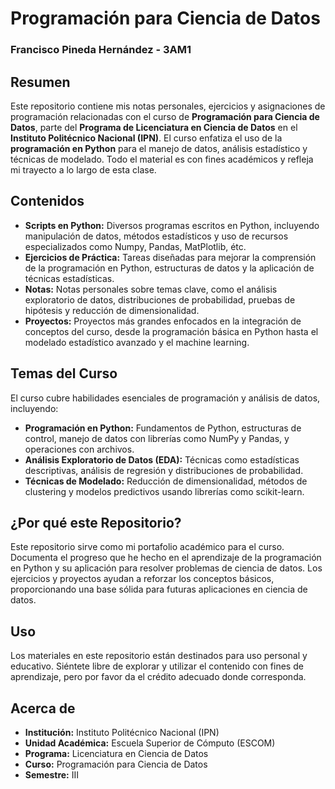 # Programación para Ciencia de Datos
### Francisco Pineda Hernández - 3AM1

## Resumen

Este repositorio contiene mis notas personales, ejercicios y asignaciones de programación relacionadas con el curso de **Programación para Ciencia de Datos**, parte del **Programa de Licenciatura en Ciencia de Datos** en el **Instituto Politécnico Nacional (IPN)**. El curso enfatiza el uso de la **programación en Python** para el manejo de datos, análisis estadístico y técnicas de modelado. Todo el material es con fines académicos y refleja mi trayecto a lo largo de esta clase.

## Contenidos

- **Scripts en Python:** Diversos programas escritos en Python, incluyendo manipulación de datos, métodos estadísticos y uso de recursos especializados como Numpy, Pandas, MatPlotlib, étc.
- **Ejercicios de Práctica:** Tareas diseñadas para mejorar la comprensión de la programación en Python, estructuras de datos y la aplicación de técnicas estadísticas.
- **Notas:** Notas personales sobre temas clave, como el análisis exploratorio de datos, distribuciones de probabilidad, pruebas de hipótesis y reducción de dimensionalidad.
- **Proyectos:** Proyectos más grandes enfocados en la integración de conceptos del curso, desde la programación básica en Python hasta el modelado estadístico avanzado y el machine learning.

## Temas del Curso

El curso cubre habilidades esenciales de programación y análisis de datos, incluyendo:
- **Programación en Python:** Fundamentos de Python, estructuras de control, manejo de datos con librerías como NumPy y Pandas, y operaciones con archivos.
- **Análisis Exploratorio de Datos (EDA):** Técnicas como estadísticas descriptivas, análisis de regresión y distribuciones de probabilidad.
- **Técnicas de Modelado:** Reducción de dimensionalidad, métodos de clustering y modelos predictivos usando librerías como scikit-learn.

## ¿Por qué este Repositorio?

Este repositorio sirve como mi portafolio académico para el curso. Documenta el progreso que he hecho en el aprendizaje de la programación en Python y su aplicación para resolver problemas de ciencia de datos. Los ejercicios y proyectos ayudan a reforzar los conceptos básicos, proporcionando una base sólida para futuras aplicaciones en ciencia de datos.

## Uso

Los materiales en este repositorio están destinados para uso personal y educativo. Siéntete libre de explorar y utilizar el contenido con fines de aprendizaje, pero por favor da el crédito adecuado donde corresponda.

## Acerca de

- **Institución:** Instituto Politécnico Nacional (IPN)
- **Unidad Académica:** Escuela Superior de Cómputo (ESCOM)
- **Programa:** Licenciatura en Ciencia de Datos
- **Curso:** Programación para Ciencia de Datos
- **Semestre:** III

